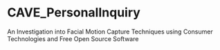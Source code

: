 # CAVE_PersonalInquiry

An Investigation into Facial Motion Capture Techniques using Consumer Technologies and Free Open Source Software



